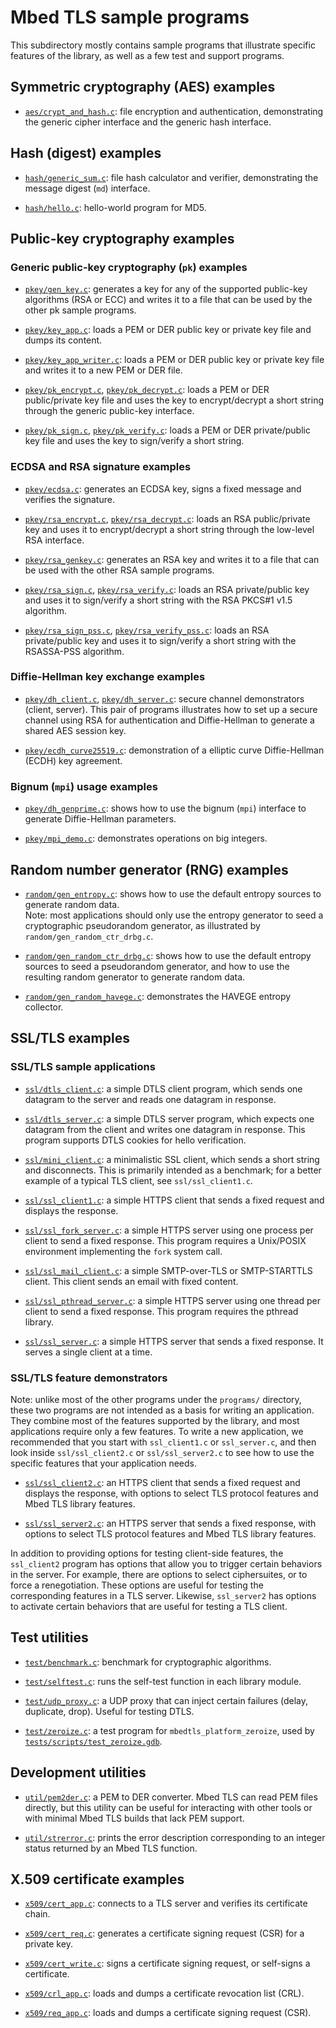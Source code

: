 Mbed TLS sample programs========================This subdirectory mostly contains sample programs that illustrate specific features of the library, as well as a few test and support programs.## Symmetric cryptography (AES) examples* [`aes/crypt_and_hash.c`](aes/crypt_and_hash.c): file encryption and authentication, demonstrating the generic cipher interface and the generic hash interface.## Hash (digest) examples* [`hash/generic_sum.c`](hash/generic_sum.c): file hash calculator and verifier, demonstrating the message digest (`md`) interface.* [`hash/hello.c`](hash/hello.c): hello-world program for MD5.## Public-key cryptography examples### Generic public-key cryptography (`pk`) examples* [`pkey/gen_key.c`](pkey/gen_key.c): generates a key for any of the supported public-key algorithms (RSA or ECC) and writes it to a file that can be used by the other pk sample programs.* [`pkey/key_app.c`](pkey/key_app.c): loads a PEM or DER public key or private key file and dumps its content.* [`pkey/key_app_writer.c`](pkey/key_app_writer.c): loads a PEM or DER public key or private key file and writes it to a new PEM or DER file.* [`pkey/pk_encrypt.c`](pkey/pk_encrypt.c), [`pkey/pk_decrypt.c`](pkey/pk_decrypt.c): loads a PEM or DER public/private key file and uses the key to encrypt/decrypt a short string through the generic public-key interface.* [`pkey/pk_sign.c`](pkey/pk_sign.c), [`pkey/pk_verify.c`](pkey/pk_verify.c): loads a PEM or DER private/public key file and uses the key to sign/verify a short string.### ECDSA and RSA signature examples* [`pkey/ecdsa.c`](pkey/ecdsa.c): generates an ECDSA key, signs a fixed message and verifies the signature.* [`pkey/rsa_encrypt.c`](pkey/rsa_encrypt.c), [`pkey/rsa_decrypt.c`](pkey/rsa_decrypt.c): loads an RSA public/private key and uses it to encrypt/decrypt a short string through the low-level RSA interface.* [`pkey/rsa_genkey.c`](pkey/rsa_genkey.c): generates an RSA key and writes it to a file that can be used with the other RSA sample programs.* [`pkey/rsa_sign.c`](pkey/rsa_sign.c), [`pkey/rsa_verify.c`](pkey/rsa_verify.c): loads an RSA private/public key and uses it to sign/verify a short string with the RSA PKCS#1 v1.5 algorithm.* [`pkey/rsa_sign_pss.c`](pkey/rsa_sign_pss.c), [`pkey/rsa_verify_pss.c`](pkey/rsa_verify_pss.c): loads an RSA private/public key and uses it to sign/verify a short string with the RSASSA-PSS algorithm.### Diffie-Hellman key exchange examples* [`pkey/dh_client.c`](pkey/dh_client.c), [`pkey/dh_server.c`](pkey/dh_server.c): secure channel demonstrators (client, server). This pair of programs illustrates how to set up a secure channel using RSA for authentication and Diffie-Hellman to generate a shared AES session key.* [`pkey/ecdh_curve25519.c`](pkey/ecdh_curve25519.c): demonstration of a elliptic curve Diffie-Hellman (ECDH) key agreement.### Bignum (`mpi`) usage examples* [`pkey/dh_genprime.c`](pkey/dh_genprime.c): shows how to use the bignum (`mpi`) interface to generate Diffie-Hellman parameters.* [`pkey/mpi_demo.c`](pkey/mpi_demo.c): demonstrates operations on big integers.## Random number generator (RNG) examples* [`random/gen_entropy.c`](random/gen_entropy.c): shows how to use the default entropy sources to generate random data.    Note: most applications should only use the entropy generator to seed a cryptographic pseudorandom generator, as illustrated by `random/gen_random_ctr_drbg.c`.* [`random/gen_random_ctr_drbg.c`](random/gen_random_ctr_drbg.c): shows how to use the default entropy sources to seed a pseudorandom generator, and how to use the resulting random generator to generate random data.* [`random/gen_random_havege.c`](random/gen_random_havege.c): demonstrates the HAVEGE entropy collector.## SSL/TLS examples### SSL/TLS sample applications* [`ssl/dtls_client.c`](ssl/dtls_client.c): a simple DTLS client program, which sends one datagram to the server and reads one datagram in response.* [`ssl/dtls_server.c`](ssl/dtls_server.c): a simple DTLS server program, which expects one datagram from the client and writes one datagram in response. This program supports DTLS cookies for hello verification.* [`ssl/mini_client.c`](ssl/mini_client.c): a minimalistic SSL client, which sends a short string and disconnects. This is primarily intended as a benchmark; for a better example of a typical TLS client, see `ssl/ssl_client1.c`.* [`ssl/ssl_client1.c`](ssl/ssl_client1.c): a simple HTTPS client that sends a fixed request and displays the response.* [`ssl/ssl_fork_server.c`](ssl/ssl_fork_server.c): a simple HTTPS server using one process per client to send a fixed response. This program requires a Unix/POSIX environment implementing the `fork` system call.* [`ssl/ssl_mail_client.c`](ssl/ssl_mail_client.c): a simple SMTP-over-TLS or SMTP-STARTTLS client. This client sends an email with fixed content.* [`ssl/ssl_pthread_server.c`](ssl/ssl_pthread_server.c): a simple HTTPS server using one thread per client to send a fixed response. This program requires the pthread library.* [`ssl/ssl_server.c`](ssl/ssl_server.c): a simple HTTPS server that sends a fixed response. It serves a single client at a time.### SSL/TLS feature demonstratorsNote: unlike most of the other programs under the `programs/` directory, these two programs are not intended as a basis for writing an application. They combine most of the features supported by the library, and most applications require only a few features. To write a new application, we recommended that you start with `ssl_client1.c` or `ssl_server.c`, and then look inside `ssl/ssl_client2.c` or `ssl/ssl_server2.c` to see how to use the specific features that your application needs.* [`ssl/ssl_client2.c`](ssl/ssl_client2.c): an HTTPS client that sends a fixed request and displays the response, with options to select TLS protocol features and Mbed TLS library features.* [`ssl/ssl_server2.c`](ssl/ssl_server2.c): an HTTPS server that sends a fixed response, with options to select TLS protocol features and Mbed TLS library features.In addition to providing options for testing client-side features, the `ssl_client2` program has options that allow you to trigger certain behaviors in the server. For example, there are options to select ciphersuites, or to force a renegotiation. These options are useful for testing the corresponding features in a TLS server. Likewise, `ssl_server2` has options to activate certain behaviors that are useful for testing a TLS client.## Test utilities* [`test/benchmark.c`](test/benchmark.c): benchmark for cryptographic algorithms.* [`test/selftest.c`](test/selftest.c): runs the self-test function in each library module.* [`test/udp_proxy.c`](test/udp_proxy.c): a UDP proxy that can inject certain failures (delay, duplicate, drop). Useful for testing DTLS.* [`test/zeroize.c`](test/zeroize.c): a test program for `mbedtls_platform_zeroize`, used by [`tests/scripts/test_zeroize.gdb`](tests/scripts/test_zeroize.gdb).## Development utilities* [`util/pem2der.c`](util/pem2der.c): a PEM to DER converter. Mbed TLS can read PEM files directly, but this utility can be useful for interacting with other tools or with minimal Mbed TLS builds that lack PEM support.* [`util/strerror.c`](util/strerror.c): prints the error description corresponding to an integer status returned by an Mbed TLS function.## X.509 certificate examples* [`x509/cert_app.c`](x509/cert_app.c): connects to a TLS server and verifies its certificate chain.* [`x509/cert_req.c`](x509/cert_req.c): generates a certificate signing request (CSR) for a private key.* [`x509/cert_write.c`](x509/cert_write.c): signs a certificate signing request, or self-signs a certificate.* [`x509/crl_app.c`](x509/crl_app.c): loads and dumps a certificate revocation list (CRL).* [`x509/req_app.c`](x509/req_app.c): loads and dumps a certificate signing request (CSR).